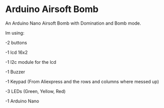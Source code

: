 # Arduino Airsoft Bomb
An Arduino Nano Airsoft Bomb with Domination and Bomb mode.

Im using:

-2 buttons

-1 lcd 16x2

-1 I2c module for the lcd

-1 Buzzer

-1 Keypad (From Aliexpress and the rows and columns where messed up)

-3 LEDs (Green, Yellow, Red)

-1 Arduino Nano
